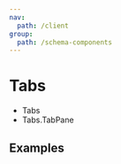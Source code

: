 ```yaml
---
nav:
  path: /client
group:
  path: /schema-components
---
```


# Tabs

- Tabs
- Tabs.TabPane

## Examples

<code src="./demos/demo1.tsx" />
